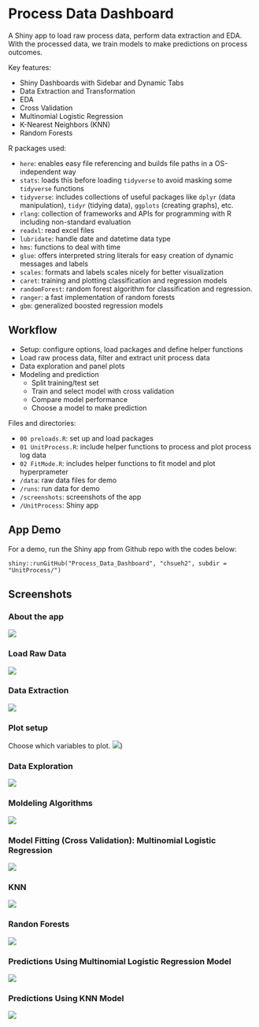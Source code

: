 # Process Data Dashboard

A Shiny app to load raw process data, perform data extraction and EDA. With the processed data, we train models to make predictions on process outcomes.

Key features:

- Shiny Dashboards with Sidebar and Dynamic Tabs
- Data Extraction and Transformation
- EDA
- Cross Validation
- Multinomial Logistic Regression
- K-Nearest Neighbors (KNN)
- Random Forests

R packages used:

- `here`: enables easy file referencing and builds file paths in a OS-independent way
- `stats`: loads this before loading `tidyverse` to avoid masking some `tidyverse` functions
- `tidyverse`: includes collections of useful packages like `dplyr` (data manipulation), `tidyr` (tidying data),  `ggplots` (creating graphs), etc.
- `rlang`: collection of frameworks and APIs for programming with R including non-standard evaluation
- `readxl`: read excel files
- `lubridate`: handle date and datetime data type
- `hms`: functions to deal with time
- `glue`: offers interpreted string literals for easy creation of dynamic messages and labels
- `scales`: formats and labels scales nicely for better visualization
- `caret`: training and plotting classification and regression models
- `randomForest`: random forest algorithm for classification and regression.
- `ranger`: a fast implementation of random forests 
- `gbm`: generalized boosted regression models

## Workflow

- Setup: configure options, load packages and define helper functions
- Load raw process data, filter and extract unit process data
- Data exploration and panel plots
- Modeling and prediction
  - Split training/test set
  - Train and select model with cross validation
  - Compare model performance
  - Choose a model to make prediction

Files and directories:

- `00 preloads.R`: set up and load packages
- `01 UnitProcess.R`: include helper functions to process and plot process log data
- `02 FitMode.R`: includes helper functions to fit model and plot hyperprameter
- `/data`: raw data files for demo
- `/runs`: run data for demo
- `/screenshots`: screenshots of the app
- `/UnitProcess`: Shiny app

## App Demo

For a demo, run the Shiny app from Github repo with the codes below:

```{r}
shiny::runGitHub("Process_Data_Dashboard", "chsueh2", subdir = "UnitProcess/") 
```

## Screenshots

### About the app
![](./screenshots/183751.png)

### Load Raw Data
![](./screenshots/183915.png)

### Data Extraction
![](./screenshots/183959.png)

### Plot setup
Choose which variables to plot.
![](./screenshots/184122.png))

### Data Exploration
![](./screenshots/184203.png)

### Moldeling Algorithms
![](./screenshots/184244.png)

### Model Fitting (Cross Validation): Multinomial Logistic Regression
![](./screenshots/184330.png)

### KNN
![](./screenshots/184354.png)

### Randon Forests
![](./screenshots/184422.png)

### Predictions Using Multinomial Logistic Regression Model
![](./screenshots/184500.png)

### Predictions Using KNN Model
![](./screenshots/184526.png)

